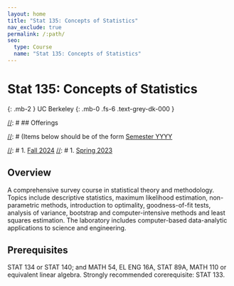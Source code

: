 ```yaml
---
layout: home
title: "Stat 135: Concepts of Statistics"
nav_exclude: true
permalink: /:path/
seo:
  type: Course
  name: "Stat 135: Concepts of Statistics"
---
```


# Stat 135: Concepts of Statistics
{: .mb-2 }
UC Berkeley
{: .mb-0 .fs-6 .text-grey-dk-000 }


[//]: # ## Offerings

[//]: # (Items below should be of the form [Semester YYYY](semester-year)

[//]: # (Notably the paths should not have leading slashes in real sites.)

[//]: # 1. [Fall 2024](/fall-2024)
[//]: # 1. [Spring 2023](/spring-2023)

## Overview

A comprehensive survey course in statistical theory and methodology. Topics include descriptive statistics, maximum likelihood estimation, non-parametric methods, introduction to optimality, goodness-of-fit tests, analysis of variance, bootstrap and computer-intensive methods and least squares estimation. The laboratory includes computer-based data-analytic applications to science and engineering. 

## Prerequisites

STAT 134 or STAT 140; and MATH 54, EL ENG 16A, STAT 89A, MATH 110 or equivalent linear algebra. Strongly recommended corerequisite: STAT 133.
